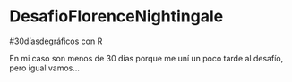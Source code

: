 # DesafioFlorenceNightingale

#30díasdegráficos con R 

En mi caso son menos de 30 días porque me uní un poco tarde al desafío, pero igual vamos...
